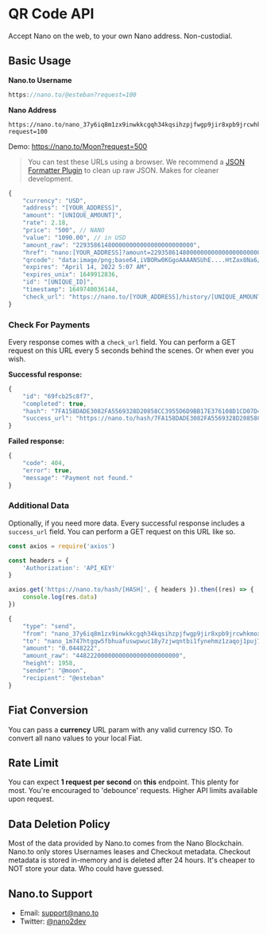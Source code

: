 # QR Code API

Accept Nano on the web, to your own Nano address. Non-custodial.

## Basic Usage

**Nano.to Username**
```js
https://nano.to/@esteban?request=100
```

**Nano Address**
```
https://nano.to/nano_37y6iq8m1zx9inwkkcgqh34kqsihzpjfwgp9jir8xpb9jrcwhkmoxpo61f4o?request=100
```

Demo: https://nano.to/Moon?request=500

> You can test these URLs using a browser. We recommend a [JSON Formatter Plugin](https://chrome.google.com/webstore/detail/json-formatter/bcjindcccaagfpapjjmafapmmgkkhgoa?hl=en) to clean up raw JSON. Makes for cleaner development.

```js
{
    "currency": "USD",
    "address": "[YOUR_ADDRESS]",
    "amount": "[UNIQUE_AMOUNT]",
    "rate": 2.18,
    "price": "500", // NANO
    "value": "1090.00", // in USD
    "amount_raw": "229358614800000000000000000000000",
    "href": "nano:[YOUR_ADDRESS]?amount=229358614800000000000000000000000",
    "qrcode": "data:image/png;base64,iVBORw0KGgoAAAANSUhE....HtZax8Na6/g/xd7Qn+uus8kAAAAASUVORK5CYII=",
    "expires": "April 14, 2022 5:07 AM", 
    "expires_unix": 1649912836,
    "id": "[UNIQUE_ID]",
    "timestamp": 1649740036144,
    "check_url": "https://nano.to/[YOUR_ADDRESS]/history/[UNIQUE_AMOUNT]?check=[UNIQUE_ID]" // for checking payment 
}
```

### Check For Payments

Every response comes with a ```check_url``` field. You can perform a GET request on this URL every 5 seconds behind the scenes. Or when ever you wish.

**Successful response:**

```js
{
    "id": "69fcb25c8f7",
    "completed": true,
    "hash": "7FA158DADE3082FA5569328D20858CC3955D6D9BB17E376108D1CD07D4B6C24E",
    "success_url": "https://nano.to/hash/7FA158DADE3082FA5569328D20858CC3955D6D9BB17E376108D1CD07D4B6C24E"
}
```

**Failed response:**

```js
{
    "code": 404,
    "error": true,
    "message": "Payment not found."
}
```

### Additional Data

Optionally, if you need more data. Every successful response includes a ```success_url``` field. You can perform a GET request on this URL like so.

```js
const axios = require('axios')

const headers = { 
    'Authorization': 'API_KEY'
}

axios.get('https://nano.to/hash/[HASH]', { headers }).then((res) => {
    console.log(res.data)
})
```

```js
{
    "type": "send",
    "from": "nano_37y6iq8m1zx9inwkkcgqh34kqsihzpjfwgp9jir8xpb9jrcwhkmoxpo61f4o",
    "to": "nano_1m747htgqw5fbhuafuswpwuc18y7zjwqntbi1fynehmz1zaqoj1puj7h96oj",
    "amount": "0.0448222",
    "amount_raw": "44822200000000000000000000000",
    "height": 1958,
    "sender": "@moon",
    "recipient": "@esteban"
}
```

## Fiat Conversion

You can pass a **currency** URL param with any valid currency ISO. To convert all nano values to your local Fiat.

## Rate Limit

You can expect **1 request per second** on **this** endpoint. This plenty for most. You're encouraged to 'debounce' requests. Higher API limits available upon request.

## Data Deletion Policy

Most of the data provided by Nano.to comes from the Nano Blockchain. Nano.to only stores Usernames leases and Checkout metadata. Checkout metadata is stored in-memory and is deleted after 24 hours. It's cheaper to NOT store your data. Who could have guessed. 

## Nano.to Support

- Email: support@nano.to
- Twitter: [@nano2dev](https://twitter.com/nano2dev)